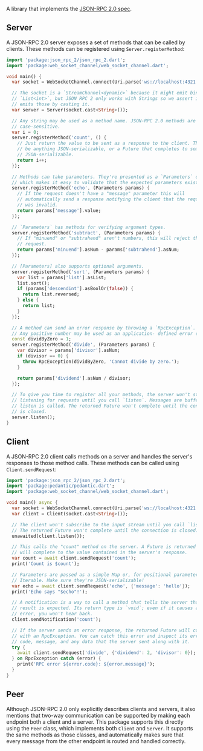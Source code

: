 A library that implements the [JSON-RPC 2.0 spec][spec].

[spec]: http://www.jsonrpc.org/specification

## Server

A JSON-RPC 2.0 server exposes a set of methods that can be called by clients.
These methods can be registered using `Server.registerMethod`:

```dart
import 'package:json_rpc_2/json_rpc_2.dart';
import 'package:web_socket_channel/web_socket_channel.dart';

void main() {
  var socket = WebSocketChannel.connect(Uri.parse('ws://localhost:4321'));

  // The socket is a `StreamChannel<dynamic>` because it might emit binary
  // `List<int>`, but JSON RPC 2 only works with Strings so we assert it only
  // emits those by casting it.
  var server = Server(socket.cast<String>());

  // Any string may be used as a method name. JSON-RPC 2.0 methods are
  // case-sensitive.
  var i = 0;
  server.registerMethod('count', () {
    // Just return the value to be sent as a response to the client. This can
    // be anything JSON-serializable, or a Future that completes to something
    // JSON-serializable.
    return i++;
  });

  // Methods can take parameters. They're presented as a `Parameters` object
  // which makes it easy to validate that the expected parameters exist.
  server.registerMethod('echo', (Parameters params) {
    // If the request doesn't have a "message" parameter this will
    // automatically send a response notifying the client that the request
    // was invalid.
    return params['message'].value;
  });

  // `Parameters` has methods for verifying argument types.
  server.registerMethod('subtract', (Parameters params) {
    // If "minuend" or "subtrahend" aren't numbers, this will reject the
    // request.
    return params['minuend'].asNum - params['subtrahend'].asNum;
  });

  // [Parameters] also supports optional arguments.
  server.registerMethod('sort', (Parameters params) {
    var list = params['list'].asList;
    list.sort();
    if (params['descendint'].asBoolOr(false)) {
      return list.reversed;
    } else {
      return list;
    }
  });

  // A method can send an error response by throwing a `RpcException`.
  // Any positive number may be used as an application- defined error code.
  const dividByZero = 1;
  server.registerMethod('divide', (Parameters params) {
    var divisor = params['divisor'].asNum;
    if (divisor == 0) {
      throw RpcException(dividByZero, 'Cannot divide by zero.');
    }

    return params['dividend'].asNum / divisor;
  });

  // To give you time to register all your methods, the server won't start
  // listening for requests until you call `listen`. Messages are buffered until
  // listen is called. The returned Future won't complete until the connection
  // is closed.
  server.listen();
}
```

## Client

A JSON-RPC 2.0 client calls methods on a server and handles the server's
responses to those method calls. These methods can be called using
`Client.sendRequest`:

```dart
import 'package:json_rpc_2/json_rpc_2.dart';
import 'package:pedantic/pedantic.dart';
import 'package:web_socket_channel/web_socket_channel.dart';

void main() async {
  var socket = WebSocketChannel.connect(Uri.parse('ws://localhost:4321'));
  var client = Client(socket.cast<String>());

  // The client won't subscribe to the input stream until you call `listen`.
  // The returned Future won't complete until the connection is closed.
  unawaited(client.listen());

  // This calls the "count" method on the server. A Future is returned that
  // will complete to the value contained in the server's response.
  var count = await client.sendRequest('count');
  print('Count is $count');

  // Parameters are passed as a simple Map or, for positional parameters, an
  // Iterable. Make sure they're JSON-serializable!
  var echo = await client.sendRequest('echo', {'message': 'hello'});
  print('Echo says "$echo"!');

  // A notification is a way to call a method that tells the server that no
  // result is expected. Its return type is `void`; even if it causes an
  // error, you won't hear back.
  client.sendNotification('count');

  // If the server sends an error response, the returned Future will complete
  // with an RpcException. You can catch this error and inspect its error
  // code, message, and any data that the server sent along with it.
  try {
    await client.sendRequest('divide', {'dividend': 2, 'divisor': 0});
  } on RpcException catch (error) {
    print('RPC error ${error.code}: ${error.message}');
  }
}
```

## Peer

Although JSON-RPC 2.0 only explicitly describes clients and servers, it also
mentions that two-way communication can be supported by making each endpoint
both a client and a server. This package supports this directly using the `Peer`
class, which implements both `Client` and `Server`. It supports the same methods
as those classes, and automatically makes sure that every message from the other
endpoint is routed and handled correctly.
